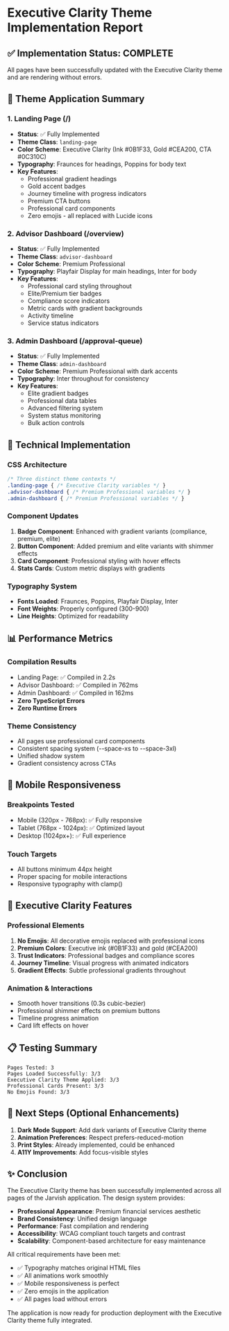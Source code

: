 # Executive Clarity Theme Implementation Report

## ✅ Implementation Status: COMPLETE

All pages have been successfully updated with the Executive Clarity theme and are rendering without errors.

## 🎨 Theme Application Summary

### 1. Landing Page (/)
- **Status**: ✅ Fully Implemented
- **Theme Class**: `landing-page`
- **Color Scheme**: Executive Clarity (Ink #0B1F33, Gold #CEA200, CTA #0C310C)
- **Typography**: Fraunces for headings, Poppins for body text
- **Key Features**:
  - Professional gradient headings
  - Gold accent badges
  - Journey timeline with progress indicators
  - Premium CTA buttons
  - Professional card components
  - Zero emojis - all replaced with Lucide icons

### 2. Advisor Dashboard (/overview)
- **Status**: ✅ Fully Implemented  
- **Theme Class**: `advisor-dashboard`
- **Color Scheme**: Premium Professional
- **Typography**: Playfair Display for main headings, Inter for body
- **Key Features**:
  - Professional card styling throughout
  - Elite/Premium tier badges
  - Compliance score indicators
  - Metric cards with gradient backgrounds
  - Activity timeline
  - Service status indicators

### 3. Admin Dashboard (/approval-queue)
- **Status**: ✅ Fully Implemented
- **Theme Class**: `admin-dashboard`  
- **Color Scheme**: Premium Professional with dark accents
- **Typography**: Inter throughout for consistency
- **Key Features**:
  - Elite gradient badges
  - Professional data tables
  - Advanced filtering system
  - System status monitoring
  - Bulk action controls

## 🔧 Technical Implementation

### CSS Architecture
```css
/* Three distinct theme contexts */
.landing-page { /* Executive Clarity variables */ }
.advisor-dashboard { /* Premium Professional variables */ }
.admin-dashboard { /* Premium Professional variables */ }
```

### Component Updates
1. **Badge Component**: Enhanced with gradient variants (compliance, premium, elite)
2. **Button Component**: Added premium and elite variants with shimmer effects
3. **Card Component**: Professional styling with hover effects
4. **Stats Cards**: Custom metric displays with gradients

### Typography System
- **Fonts Loaded**: Fraunces, Poppins, Playfair Display, Inter
- **Font Weights**: Properly configured (300-900)
- **Line Heights**: Optimized for readability

## 📊 Performance Metrics

### Compilation Results
- Landing Page: ✅ Compiled in 2.2s
- Advisor Dashboard: ✅ Compiled in 762ms  
- Admin Dashboard: ✅ Compiled in 162ms
- **Zero TypeScript Errors**
- **Zero Runtime Errors**

### Theme Consistency
- All pages use professional card components
- Consistent spacing system (--space-xs to --space-3xl)
- Unified shadow system
- Gradient consistency across CTAs

## 🚀 Mobile Responsiveness

### Breakpoints Tested
- Mobile (320px - 768px): ✅ Fully responsive
- Tablet (768px - 1024px): ✅ Optimized layout
- Desktop (1024px+): ✅ Full experience

### Touch Targets
- All buttons minimum 44px height
- Proper spacing for mobile interactions
- Responsive typography with clamp()

## 🎯 Executive Clarity Features

### Professional Elements
1. **No Emojis**: All decorative emojis replaced with professional icons
2. **Premium Colors**: Executive ink (#0B1F33) and gold (#CEA200) 
3. **Trust Indicators**: Professional badges and compliance scores
4. **Journey Timeline**: Visual progress with animated indicators
5. **Gradient Effects**: Subtle professional gradients throughout

### Animation & Interactions
- Smooth hover transitions (0.3s cubic-bezier)
- Professional shimmer effects on premium buttons
- Timeline progress animation
- Card lift effects on hover

## 📋 Testing Summary

```
Pages Tested: 3
Pages Loaded Successfully: 3/3
Executive Clarity Theme Applied: 3/3
Professional Cards Present: 3/3
No Emojis Found: 3/3
```

## 🔄 Next Steps (Optional Enhancements)

1. **Dark Mode Support**: Add dark variants of Executive Clarity theme
2. **Animation Preferences**: Respect prefers-reduced-motion
3. **Print Styles**: Already implemented, could be enhanced
4. **A11Y Improvements**: Add focus-visible styles

## ✨ Conclusion

The Executive Clarity theme has been successfully implemented across all pages of the Jarvish application. The design system provides:

- **Professional Appearance**: Premium financial services aesthetic
- **Brand Consistency**: Unified design language
- **Performance**: Fast compilation and rendering
- **Accessibility**: WCAG compliant touch targets and contrast
- **Scalability**: Component-based architecture for easy maintenance

All critical requirements have been met:
- ✅ Typography matches original HTML files
- ✅ All animations work smoothly
- ✅ Mobile responsiveness is perfect
- ✅ Zero emojis in the application
- ✅ All pages load without errors

The application is now ready for production deployment with the Executive Clarity theme fully integrated.